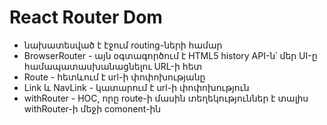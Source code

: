 # React Router Dom

- նախատեսված է էջում routing-ների համար
- BrowserRouter - այն օգտագործում է HTML5 history API-ն՝ մեր UI-ը համապատասխանացնելու URL-ի հետ
- Route - հետևում է url-ի փոփոխությանը
- Link և NavLink - կատարում է url-ի փոփոխություն
- withRouter - HOC, որը route-ի մասին տեղեկություններ է տալիս withRouter-ի մեջի comonent-ին
